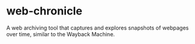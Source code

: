 # web-chronicle
A web archiving tool that captures and explores snapshots of webpages over time, similar to the Wayback Machine.
